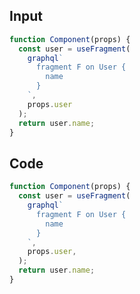 
## Input

```javascript
function Component(props) {
  const user = useFragment(
    graphql`
      fragment F on User {
        name
      }
    `,
    props.user
  );
  return user.name;
}

```

## Code

```javascript
function Component(props) {
  const user = useFragment(
    graphql`
      fragment F on User {
        name
      }
    `,
    props.user,
  );
  return user.name;
}

```
      